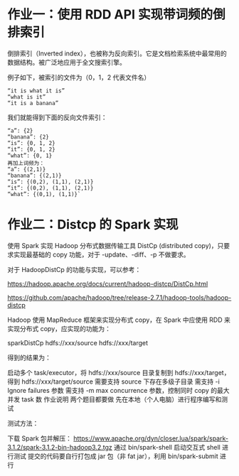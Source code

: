 # 作业一：使用 RDD API 实现带词频的倒排索引
倒排索引（Inverted index），也被称为反向索引。它是文档检索系统中最常用的数据结构。被广泛地应用于全文搜索引擎。

例子如下，被索引的文件为（0，1，2 代表文件名）
```
“it is what it is”
“what is it”
“it is a banana”
```
我们就能得到下面的反向文件索引：
```
“a”: {2}
“banana”: {2}
“is”: {0, 1, 2}
“it”: {0, 1, 2}
“what”: {0, 1}
再加上词频为：
“a”: {(2,1)}
“banana”: {(2,1)}
“is”: {(0,2), (1,1), (2,1)}
“it”: {(0,2), (1,1), (2,1)}
“what”: {(0,1), (1,1)}`
```
# 作业二：Distcp 的 Spark 实现
使用 Spark 实现 Hadoop 分布式数据传输工具 DistCp (distributed copy)，只要求实现最基础的 copy 功能，对于 -update、-diff、-p 不做要求。

对于 HadoopDistCp 的功能与实现，可以参考：

https://hadoop.apache.org/docs/current/hadoop-distcp/DistCp.html

https://github.com/apache/hadoop/tree/release-2.7.1/hadoop-tools/hadoop-distcp

Hadoop 使用 MapReduce 框架来实现分布式 copy，在 Spark 中应使用 RDD 来实现分布式 copy，应实现的功能为：

sparkDistCp hdfs://xxx/source hdfs://xxx/target

得到的结果为：

启动多个 task/executor，将 hdfs://xxx/source 目录复制到 hdfs://xxx/target，得到 hdfs://xxx/target/source
需要支持 source 下存在多级子目录
需支持 -i Ignore failures 参数
需支持 -m max concurrence 参数，控制同时 copy 的最大并发 task 数
作业说明
两个题目都要做
先在本地（个人电脑）进行程序编写和测试

测试方法：

下载 Spark 包并解压： https://www.apache.org/dyn/closer.lua/spark/spark-3.1.2/spark-3.1.2-bin-hadoop3.2.tgz
通过 bin/spark-shell 启动交互式 shell 进行测试
提交的代码要自行打包成 jar 包（非 fat jar），利用 bin/spark-submit 进行

